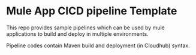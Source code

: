 # Mule App CICD pipeline Template
This repo provides sample pipelines which can be used by mule applications to build and deploy in multiple environments.

Pipeline codes contain Maven build and deployment (in Cloudhub) syntax. 

